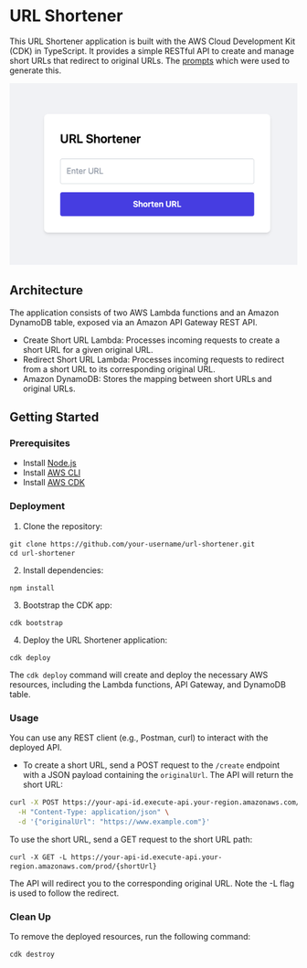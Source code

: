 # URL Shortener

This URL Shortener application is built with the AWS Cloud Development Kit (CDK) in TypeScript. It provides a simple RESTful API to create and manage short URLs that redirect to original URLs. The [prompts](./prompt.md) which were used to generate this.

![Screenshot](./url-shortener-frontend/screenshot.png)

## Architecture

The application consists of two AWS Lambda functions and an Amazon DynamoDB table, exposed via an Amazon API Gateway REST API.

- Create Short URL Lambda: Processes incoming requests to create a short URL for a given original URL.
- Redirect Short URL Lambda: Processes incoming requests to redirect from a short URL to its corresponding original URL.
- Amazon DynamoDB: Stores the mapping between short URLs and original URLs.

## Getting Started

### Prerequisites

- Install [Node.js](https://nodejs.org/en/download/)
- Install [AWS CLI](https://docs.aws.amazon.com/cli/latest/userguide/install-cliv2.html)
- Install [AWS CDK](https://docs.aws.amazon.com/cdk/latest/guide/getting_started.html)

### Deployment

1. Clone the repository:

```
git clone https://github.com/your-username/url-shortener.git
cd url-shortener
```


2. Install dependencies:

```
npm install
```


3. Bootstrap the CDK app:

```
cdk bootstrap
```

4. Deploy the URL Shortener application:

```
cdk deploy
```

The `cdk deploy` command will create and deploy the necessary AWS resources, including the Lambda functions, API Gateway, and DynamoDB table.

### Usage

You can use any REST client (e.g., Postman, curl) to interact with the deployed API.

- To create a short URL, send a POST request to the `/create` endpoint with a JSON payload containing the `originalUrl`. The API will return the short URL:

```sh
curl -X POST https://your-api-id.execute-api.your-region.amazonaws.com/prod/create \
  -H "Content-Type: application/json" \
  -d '{"originalUrl": "https://www.example.com"}'
```

To use the short URL, send a GET request to the short URL path:

```
curl -X GET -L https://your-api-id.execute-api.your-region.amazonaws.com/prod/{shortUrl}

```

The API will redirect you to the corresponding original URL. Note the -L flag is used to follow the redirect.

### Clean Up

To remove the deployed resources, run the following command:

```
cdk destroy
```
